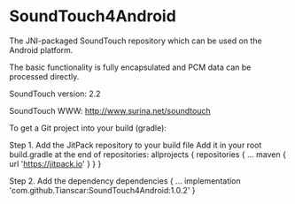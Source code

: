 # SoundTouch4Android

The JNI-packaged SoundTouch repository which can be used on the Android platform.

The basic functionality is fully encapsulated and PCM data can be processed directly.

SoundTouch version: 2.2

SoundTouch WWW: http://www.surina.net/soundtouch

To get a Git project into your build (gradle):

Step 1. Add the JitPack repository to your build file
Add it in your root build.gradle at the end of repositories:
allprojects {
	repositories {
		...
		maven { url 'https://jitpack.io' }
	}
}

Step 2. Add the dependency
dependencies {
	...
	implementation 'com.github.Tianscar:SoundTouch4Android:1.0.2'
}
